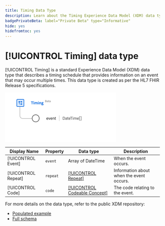 ```yaml
---
title: Timing Data Type
description: Learn about the Timing Experience Data Model (XDM) data type.
badgePrivateBeta: label="Private Beta" type="Informative"
hide: yes
hidefromtoc: yes
---
```

# [!UICONTROL Timing] data type

[!UICONTROL Timing] is a standard Experience Data Model (XDM) data type that describes a timing schedule that provides information on an event that may occur multiple times. This data type is created as per the HL7 FHIR Release 5 specifications.

<!-- This screenshot will need to be updated once the UI bug hiding the repeat and code fields is fixed. -->
![Timing data type structure](../../images/data-types/healthcare/timing.png)

| Display Name | Property | Data type | Description |
| --- | --- | --- | --- |
| [!UICONTROL Event] | `event` | Array of DateTime | When the event occurs. |
| [!UICONTROL Repeat] | `repeat` | [[!UICONTROL Repeat]](../healthcare/repeat.md) | Information about when the event occurs. |
| [!UICONTROL Code] | `code` | [[!UICONTROL Codeable Concept]](../healthcare/codeable-concept.md) | The code relating to the event. |

For more details on the data type, refer to the public XDM repository:

* [Populated example](https://github.com/adobe/xdm/blob/master/extensions/industry/healthcare/fhir/datatypes/timing.example.1.json)
* [Full schema](https://github.com/adobe/xdm/blob/master/extensions/industry/healthcare/fhir/datatypes/timing.schema.json)
